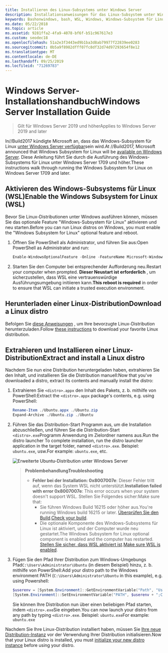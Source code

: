 ```yaml
---
title: Installieren des Linux-Subsystems unter Windows Server
description: Installationsanweisungen für das Linux-Subsystem unter Windows Server.
keywords: Bashonwindows, bash, WSL, Windows, Windows-Subsystem für Linux, windowssubsystem, Ubuntu, Windows Server
ms.date: 05/22/2018
ms.topic: article
ms.assetid: 9281ffa2-4fa9-4078-bf6f-b51c967617e3
ms.custom: seodec18
ms.openlocfilehash: 51a2e3f3443ed9b1ba3d8ab79977f22839ee0283
ms.sourcegitcommit: 0b5a9f8982dfff07fc8df32d74d97293654f8e12
ms.translationtype: MT
ms.contentlocale: de-DE
ms.lasthandoff: 09/25/2019
ms.locfileid: "71269783"
---
```

# <a name="windows-server-installation-guide"></a><span data-ttu-id="ac981-104">Windows Server-Installationshandbuch</span><span class="sxs-lookup"><span data-stu-id="ac981-104">Windows Server Installation Guide</span></span>

> <span data-ttu-id="ac981-105">Gilt für Windows Server 2019 und höher</span><span class="sxs-lookup"><span data-stu-id="ac981-105">Applies to Windows Server 2019 and later</span></span>

<span data-ttu-id="ac981-106">In//Build2017 kündigte Microsoft an, dass das Windows-Subsystem für Linux [unter Windows Server verfügbar](https://blogs.technet.microsoft.com/hybridcloud/2017/05/10/windows-server-for-developers-news-from-microsoft-build-2017/)sein wird.</span><span class="sxs-lookup"><span data-stu-id="ac981-106">At //Build2017, Microsoft announced that Windows Subsystem for Linux will be [available on Windows Server](https://blogs.technet.microsoft.com/hybridcloud/2017/05/10/windows-server-for-developers-news-from-microsoft-build-2017/).</span></span>  <span data-ttu-id="ac981-107">Diese Anleitung führt Sie durch die Ausführung des Windows-Subsystems für Linux unter Windows Server 1709 und höher.</span><span class="sxs-lookup"><span data-stu-id="ac981-107">These instructions walk through running the Windows Subsystem for Linux on Windows Server 1709 and later.</span></span>

## <a name="enable-the-windows-subsystem-for-linux-wsl"></a><span data-ttu-id="ac981-108">Aktivieren des Windows-Subsystems für Linux (WSL)</span><span class="sxs-lookup"><span data-stu-id="ac981-108">Enable the Windows Subsystem for Linux (WSL)</span></span>

<span data-ttu-id="ac981-109">Bevor Sie Linux-Distributionen unter Windows ausführen können, müssen Sie das optionale Feature "Windows-Subsystem für Linux" aktivieren und neu starten.</span><span class="sxs-lookup"><span data-stu-id="ac981-109">Before you can run Linux distros on Windows, you must enable the "Windows Subsystem for Linux" optional feature and reboot.</span></span>

1. <span data-ttu-id="ac981-110">Öffnen Sie PowerShell als Administrator, und führen Sie aus:</span><span class="sxs-lookup"><span data-stu-id="ac981-110">Open PowerShell as Administrator and run:</span></span>
    ```powershell
    Enable-WindowsOptionalFeature -Online -FeatureName Microsoft-Windows-Subsystem-Linux
    ```

2. <span data-ttu-id="ac981-111">Starten Sie den Computer bei entsprechender Aufforderung neu.</span><span class="sxs-lookup"><span data-stu-id="ac981-111">Restart your computer when prompted.</span></span> <span data-ttu-id="ac981-112">**Dieser Neustart ist erforderlich** , um sicherzustellen, dass WSL eine vertrauenswürdige Ausführungsumgebung initiieren kann.</span><span class="sxs-lookup"><span data-stu-id="ac981-112">**This reboot is required** in order to ensure that WSL can initiate a trusted execution environment.</span></span>

## <a name="download-a-linux-distro"></a><span data-ttu-id="ac981-113">Herunterladen einer Linux-Distribution</span><span class="sxs-lookup"><span data-stu-id="ac981-113">Download a Linux distro</span></span>

<span data-ttu-id="ac981-114">Befolgen Sie [diese Anweisungen](install-manual.md) , um Ihre bevorzugte Linux-Distribution herunterzuladen.</span><span class="sxs-lookup"><span data-stu-id="ac981-114">Follow [these instructions](install-manual.md) to download your favorite Linux distribution.</span></span>

## <a name="extract-and-install-a-linux-distro"></a><span data-ttu-id="ac981-115">Extrahieren und Installieren einer Linux-Distribution</span><span class="sxs-lookup"><span data-stu-id="ac981-115">Extract and install a Linux distro</span></span>
<span data-ttu-id="ac981-116">Nachdem Sie nun eine Distribution heruntergeladen haben, extrahieren Sie den Inhalt, und installieren Sie die Distribution manuell:</span><span class="sxs-lookup"><span data-stu-id="ac981-116">Now that you've downloaded a distro, extract its contents and manually install the distro:</span></span>

1. <span data-ttu-id="ac981-117">Extrahieren Sie `<distro>.appx` den Inhalt des Pakets, z. b. mithilfe von PowerShell:</span><span class="sxs-lookup"><span data-stu-id="ac981-117">Extract the `<distro>.appx` package's contents, e.g. using PowerShell:</span></span>

    ```powershell
    Rename-Item ./Ubuntu.appx ./Ubuntu.zip
    Expand-Archive ./Ubuntu.zip ./Ubuntu
    ```

2. <span data-ttu-id="ac981-118">Führen Sie das Distribution-Start Programm aus, um die Installation abzuschließen, und führen Sie die Distribution-Start `<distro>.exe`Programm Anwendung im Zielordner namens aus.</span><span class="sxs-lookup"><span data-stu-id="ac981-118">Run the distro launcher To complete installation, run the distro launcher application in the target folder, named `<distro>.exe`.</span></span> <span data-ttu-id="ac981-119">Beispiel: `ubuntu.exe`, usw.</span><span class="sxs-lookup"><span data-stu-id="ac981-119">For example: `ubuntu.exe`, etc.</span></span>

    ![Erweiterte Ubuntu-Distribution unter Windows Server](media/server-appx-expand.png)

    > <span data-ttu-id="ac981-121">**Problembehandlung**</span><span class="sxs-lookup"><span data-stu-id="ac981-121">**Troubleshooting**</span></span>
    > * <span data-ttu-id="ac981-122">**Fehler bei der Installation: 0x8007007e**: Dieser Fehler tritt auf, wenn das System WSL nicht unterstützt.</span><span class="sxs-lookup"><span data-stu-id="ac981-122">**Installation failed with error 0x8007007e**: This error occurs when your system doesn't support WSL.</span></span> <span data-ttu-id="ac981-123">Stellen Sie Folgendes sicher:</span><span class="sxs-lookup"><span data-stu-id="ac981-123">Make sure that:</span></span>
    >   * <span data-ttu-id="ac981-124">Sie führen Windows Build 16215 oder höher aus.</span><span class="sxs-lookup"><span data-stu-id="ac981-124">You're running Windows build 16215 or later.</span></span> <span data-ttu-id="ac981-125">[Überprüfen Sie den Build](troubleshooting.md#check-your-build-number).</span><span class="sxs-lookup"><span data-stu-id="ac981-125">[Check your build](troubleshooting.md#check-your-build-number).</span></span>
    >   * <span data-ttu-id="ac981-126">Die optionale Komponente des Windows-Subsystems für Linux ist aktiviert, und der Computer wurde neu gestartet.</span><span class="sxs-lookup"><span data-stu-id="ac981-126">The Windows Subsystem for Linux optional component is enabled and the computer has restarted.</span></span>  <span data-ttu-id="ac981-127">[Stellen Sie sicher, dass WSL aktiviert ist](troubleshooting.md#confirm-wsl-is-enabled).</span><span class="sxs-lookup"><span data-stu-id="ac981-127">[Make sure WSL is enabled](troubleshooting.md#confirm-wsl-is-enabled).</span></span>
    
3. <span data-ttu-id="ac981-128">Fügen Sie den Pfad Ihrer Distribution zum Windows-Umgebungs Pfad`C:\Users\Administrator\Ubuntu` (in diesem Beispiel) hinzu, z. b. mithilfe von PowerShell:</span><span class="sxs-lookup"><span data-stu-id="ac981-128">Add your distro path to the Windows environment PATH (`C:\Users\Administrator\Ubuntu` in this example), e.g. using Powershell:</span></span>
        
    ```powershell
    $userenv = [System.Environment]::GetEnvironmentVariable("Path", "User")
    [System.Environment]::SetEnvironmentVariable("PATH", $userenv + ";C:\Users\Administrator\Ubuntu", "User")
    ```
    <span data-ttu-id="ac981-129">Sie können Ihre Distribution nun über einen beliebigen Pfad starten, indem `<distro>.exe`Sie eingeben.</span><span class="sxs-lookup"><span data-stu-id="ac981-129">You can now launch your distro from any path by typing `<distro>.exe`.</span></span> <span data-ttu-id="ac981-130">Beispiel: `ubuntu.exe`</span><span class="sxs-lookup"><span data-stu-id="ac981-130">For example: `ubuntu.exe`</span></span>

<span data-ttu-id="ac981-131">Nachdem Sie Ihre Linux-Distribution installiert haben, müssen Sie [Ihre neue Distribution-Instanz](initialize-distro.md) vor der Verwendung Ihrer Distribution initialisieren.</span><span class="sxs-lookup"><span data-stu-id="ac981-131">Now that your Linux distro is installed, you must [initialize your new distro instance](initialize-distro.md) before using your distro.</span></span>
